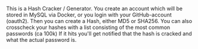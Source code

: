 This is a Hash Cracker / Generator. 
You create an account which will be stored in MySQL via Docker, or you login with your GitHub-account (oauth2).
Then you can create a Hash, either MD5 or SHA256.
You can also crosscheck your hashes with a list consisting of the most common passwords (ca 100k)
If it hits you'll get notified that the hash is cracked and what the actual password is.
